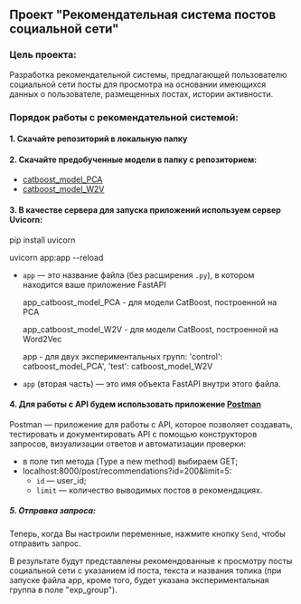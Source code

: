 ## Проект "Рекомендательная система постов социальной сети"

### Цель проекта:
Разработка рекомендательной системы, предлагающей пользователю социальной сети посты для просмотра на основании имеющихся данных о пользователе, размещенных постах, истории активности.

### Порядок работы с рекомендательной системой:

#### 1. Скачайте репозиторий в локальную папку
#### 2. Скачайте предобученные модели в папку с репозиторием:
- [catboost_model_PCA](https://drive.google.com/file/d/1gksqZ9tETozRNqnV_uvKhXqSciJAXwU7/view?usp=sharing)
- [catboost_model_W2V](https://drive.google.com/file/d/1ldkckMPxD7WVJjloa97nRhXmHU8u9L_f/view?usp=sharing)

#### 3. В качестве сервера для запуска приложений используем сервер Uvicorn:

pip install uvicorn

uvicorn app:app --reload
- `app` — это название файла (без расширения `.py`), в котором находится ваше приложение FastAPI
  
    app_catboost_model_PCA - для модели CatBoost, построенной на PCA

    app_catboost_model_W2V - для модели CatBoost, построенной на Word2Vec
  
    app - для двух экспериментальных групп: 'control': catboost_model_PCA', 'test': сatboost_model_W2V
  
- `app` (вторая часть) — это имя объекта FastAPI внутри этого файла.
  
#### 4. Для работы с API будем использовать приложение [Postman](https://www.postman.com)
Postman — приложение для работы с API, которое позволяет создавать, тестировать и документировать API с помощью конструкторов запросов, визуализации ответов и автоматизации проверки:
- в поле тип метода (Type a new method) выбираем GET;
- localhost:8000/post/recommendations?id=200&limit=5:
  - `id` — user_id;
  - `limit` — количество выводимых постов в рекомендациях.

##### 5. Отправка запроса:
Теперь, когда Вы настроили переменные, нажмите кнопку `Send`, чтобы отправить запрос.

В результате будут представлены рекомендованные к просмотру посты социальной сети с указанием id поста, текста и названия топика (при запуске файла app, кроме того, будет указана экспериментальная группа в поле "exp_group").   
